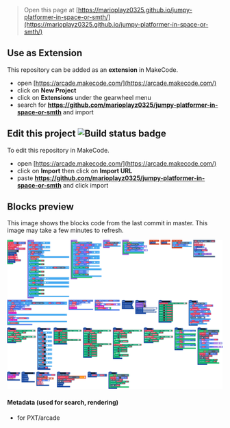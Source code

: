  


> Open this page at [https://marioplayz0325.github.io/jumpy-platformer-in-space-or-smth/](https://marioplayz0325.github.io/jumpy-platformer-in-space-or-smth/)

## Use as Extension

This repository can be added as an **extension** in MakeCode.

* open [https://arcade.makecode.com/](https://arcade.makecode.com/)
* click on **New Project**
* click on **Extensions** under the gearwheel menu
* search for **https://github.com/marioplayz0325/jumpy-platformer-in-space-or-smth** and import

## Edit this project ![Build status badge](https://github.com/marioplayz0325/jumpy-platformer-in-space-or-smth/workflows/MakeCode/badge.svg)

To edit this repository in MakeCode.

* open [https://arcade.makecode.com/](https://arcade.makecode.com/)
* click on **Import** then click on **Import URL**
* paste **https://github.com/marioplayz0325/jumpy-platformer-in-space-or-smth** and click import

## Blocks preview

This image shows the blocks code from the last commit in master.
This image may take a few minutes to refresh.

![A rendered view of the blocks](https://github.com/marioplayz0325/jumpy-platformer-in-space-or-smth/raw/master/.github/makecode/blocks.png)

#### Metadata (used for search, rendering)

* for PXT/arcade
<script src="https://makecode.com/gh-pages-embed.js"></script><script>makeCodeRender("{{ site.makecode.home_url }}", "{{ site.github.owner_name }}/{{ site.github.repository_name }}");</script>
